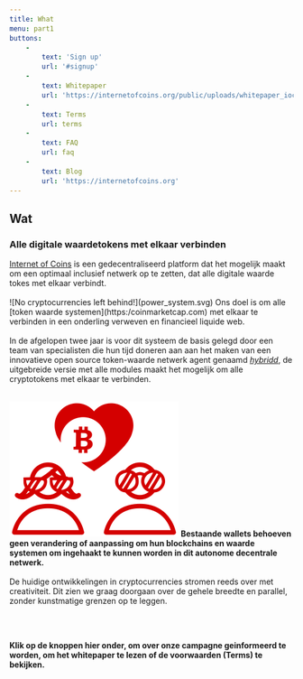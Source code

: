 ```yaml
---
title: What
menu: part1
buttons:
    -
        text: 'Sign up'
        url: '#signup'
    -
        text: Whitepaper
        url: 'https://internetofcoins.org/public/uploads/whitepaper_ioc.pdf'
    -
        text: Terms
        url: terms
    -
        text: FAQ
        url: faq
    -
        text: Blog
        url: 'https://internetofcoins.org'
---
```


## Wat
### Alle digitale waardetokens met elkaar verbinden

<span class="column-left">
<a href="https://internetofcoins.org" target="_blank">Internet of Coins</a> is een gedecentraliseerd platform dat het mogelijk maakt
om een optimaal inclusief netwerk op te zetten, dat alle digitale waarde tokes met elkaar verbindt.<br><br></span>
<span class="column-right small" style="height: 13em;"> ![No cryptocurrencies left behind!](power_system.svg) </span>
<span class="column-left">
Ons doel is om alle [token waarde systemen](https:/coinmarketcap.com) met elkaar te verbinden in een onderling verweven en financieel liquide web.</span>
<br><br>
In de afgelopen twee jaar is voor dit systeem de basis gelegd door een team van specialisten die hun tijd doneren aan aan het maken van een innovatieve open source token-waarde netwerk agent genaamd <a href="https://github.com/internetofcoins/hybridd" target="_blank"><i>hybridd</i></a>, de uitgebreide versie met alle modules maakt het mogelijk om alle cryptotokens met elkaar te verbinden.
<br><br>

<span class="column-left small" style="height: 13em;"> ![Users love different coins, and should have the freedom to choose.](love_coins.svg) </span><span class="column-right">
<b>Bestaande wallets behoeven geen verandering of aanpassing om hun blockchains en waarde systemen om ingehaakt te kunnen worden
in dit autonome decentrale netwerk.</b><br><br>De huidige ontwikkelingen in cryptocurrencies stromen reeds over met creativiteit. Dit zien we graag doorgaan over de gehele breedte en parallel, zonder kunstmatige grenzen op te leggen.
</span>

<br><br>

<b>Klik op de knoppen hier onder, om over onze campagne geinformeerd te worden, om het whitepaper te lezen of de voorwaarden (Terms) te bekijken.</b>
